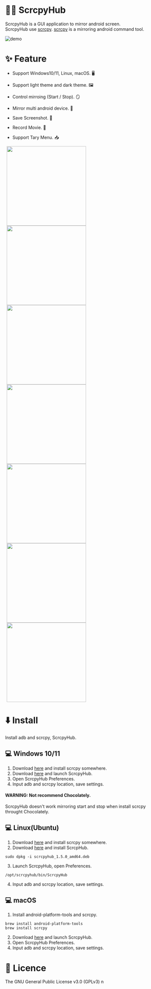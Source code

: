 # 🐻‍❄️ ScrcpyHub

ScrcpyHub is a GUI application to mirror android screen.   
ScrcpyHub use [scrcpy](https://github.com/Genymobile/scrcpy). [scrcpy](https://github.com/Genymobile/scrcpy) is a mirroring android command tool.

![demo](docs/demo.gif)

# ✨ Feature

- Support Windows10/11, Linux, macOS. 🖥️ 

- Support light theme and dark theme. 🖼️

- Control mirroing (Start / Stop). 🪞

- Mirror multi android device. 📱

- Save Screenshot. 📸

- Record Movie. 🎥

- Support Tary Menu. 📥

  
<img src="docs/5.png" width=256 hspace="5"><img src="docs/6.png" width=256 hspace="5"><img src="docs/1.png" width=256 hspace="5"><img src="docs/2.png" width=256 hspace="5"><img src="docs/3.png" width=256 hspace="5"><img src="docs/4.png" width=256 hspace="5"><img src=docs/tray.png width=256 hspace=5>

# ⬇️ Install

Install adb and scrcpy, ScrcpyHub.

## 💻 Windows 10/11

1. Download [here](https://github.com/Genymobile/scrcpy#windows) and install scrcpy somewhere.
2. Download [here](https://github.com/kaleidot725/scrcpy-hub/releases/tag/v1.5.0) and launch ScrcpyHub.
3. Open ScrcpyHub Preferences.
4. Input adb and scrcpy location, save settings.

#### WARNING: Not recommend Chocolately.

ScrcpyHub doesn't work mirroring start and stop when install scrcpy throught Chocolately.

## 💻 Linux(Ubuntu)

1. Download [here](https://github.com/Genymobile/scrcpy#windows) and install scrcpy somewhere.
2. Download [here](https://github.com/kaleidot725/scrcpy-hub/releases/tag/v1.5.0) and install ScrcpHub.

```
sudo dpkg -i scrcpyhub_1.5.0_amd64.deb
```

3. Launch ScrcpyHub, open Preferences.

```
/opt/scrcpyhub/bin/ScrcpyHub
```

4. Input adb and scrcpy location, save settings.

## 💻 macOS

1. Install android-platform-tools and scrcpy.

```
brew install android-platform-tools
brew install scrcpy
```
2. Download [here](https://github.com/kaleidot725/scrcpy-hub/releases/tag/v1.5.0) and launch ScrcpyHub.
3. Open ScrcpyHub Preferences.
4. Input adb and scrcpy location, save settings.


# 🎫 Licence

The GNU General Public License v3.0 (GPLv3)
n